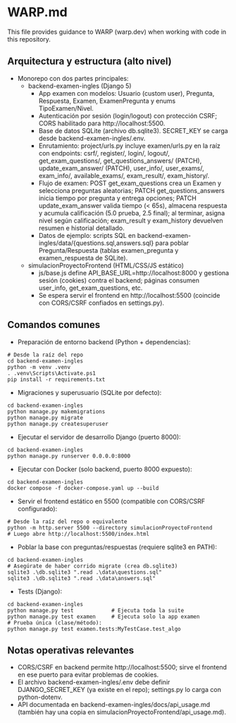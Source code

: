 # WARP.md

This file provides guidance to WARP (warp.dev) when working with code in this repository.

## Arquitectura y estructura (alto nivel)

- Monorepo con dos partes principales:
  - backend-examen-ingles (Django 5)
    - App examen con modelos: Usuario (custom user), Pregunta, Respuesta, Examen, ExamenPregunta y enums TipoExamen/Nivel.
    - Autenticación por sesión (login/logout) con protección CSRF; CORS habilitado para http://localhost:5500.
    - Base de datos SQLite (archivo db.sqlite3). SECRET_KEY se carga desde backend-examen-ingles/.env.
    - Enrutamiento: project/urls.py incluye examen/urls.py en la raíz con endpoints: csrf/, register/, login/, logout/, get_exam_questions/, get_questions_answers/ (PATCH), update_exam_answer/ (PATCH), user_info/, user_exams/, exam_info/, available_exams/, exam_result/, exam_history/.
    - Flujo de examen: POST get_exam_questions crea un Examen y selecciona preguntas aleatorias; PATCH get_questions_answers inicia tiempo por pregunta y entrega opciones; PATCH update_exam_answer valida tiempo (< 65s), almacena respuesta y acumula calificación (5.0 prueba, 2.5 final); al terminar, asigna nivel según calificación; exam_result y exam_history devuelven resumen e historial detallado.
    - Datos de ejemplo: scripts SQL en backend-examen-ingles/data/{questions.sql,answers.sql} para poblar Pregunta/Respuesta (tablas examen_pregunta y examen_respuesta de SQLite).
  - simulacionProyectoFrontend (HTML/CSS/JS estático)
    - js/base.js define API_BASE_URL=http://localhost:8000 y gestiona sesión (cookies) contra el backend; páginas consumen user_info, get_exam_questions, etc.
    - Se espera servir el frontend en http://localhost:5500 (coincide con CORS/CSRF confiados en settings.py).

## Comandos comunes

- Preparación de entorno backend (Python + dependencias):

```pwsh path=null start=null
# Desde la raíz del repo
cd backend-examen-ingles
python -m venv .venv
. .venv\Scripts\Activate.ps1
pip install -r requirements.txt
```

- Migraciones y superusuario (SQLite por defecto):

```pwsh path=null start=null
cd backend-examen-ingles
python manage.py makemigrations
python manage.py migrate
python manage.py createsuperuser
```

- Ejecutar el servidor de desarrollo Django (puerto 8000):

```pwsh path=null start=null
cd backend-examen-ingles
python manage.py runserver 0.0.0.0:8000
```

- Ejecutar con Docker (solo backend, puerto 8000 expuesto):

```pwsh path=null start=null
cd backend-examen-ingles
docker compose -f docker-compose.yaml up --build
```

- Servir el frontend estático en 5500 (compatible con CORS/CSRF configurado):

```pwsh path=null start=null
# Desde la raíz del repo o equivalente
python -m http.server 5500 --directory simulacionProyectoFrontend
# Luego abre http://localhost:5500/index.html
```

- Poblar la base con preguntas/respuestas (requiere sqlite3 en PATH):

```pwsh path=null start=null
cd backend-examen-ingles
# Asegúrate de haber corrido migrate (crea db.sqlite3)
sqlite3 .\db.sqlite3 ".read .\data\questions.sql"
sqlite3 .\db.sqlite3 ".read .\data\answers.sql"
```

- Tests (Django):

```pwsh path=null start=null
cd backend-examen-ingles
python manage.py test            # Ejecuta toda la suite
python manage.py test examen     # Ejecuta solo la app examen
# Prueba única (clase/método):
python manage.py test examen.tests:MyTestCase.test_algo
```

## Notas operativas relevantes

- CORS/CSRF en backend permite http://localhost:5500; sirve el frontend en ese puerto para evitar problemas de cookies.
- El archivo backend-examen-ingles/.env debe definir DJANGO_SECRET_KEY (ya existe en el repo); settings.py lo carga con python-dotenv.
- API documentada en backend-examen-ingles/docs/api_usage.md (también hay una copia en simulacionProyectoFrontend/api_usage.md).
